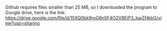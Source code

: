 Github requires files smaller than 25 MB, so I downloaded the program to Google drive, here is the link:
https://drive.google.com/file/d/15XQ0bk9roG6n5F4O2V8EjP3_karZHkbG/view?usp=sharing
